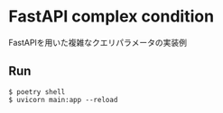 # FastAPI complex condition

FastAPIを用いた複雑なクエリパラメータの実装例


## Run

```
$ poetry shell
$ uvicorn main:app --reload
```